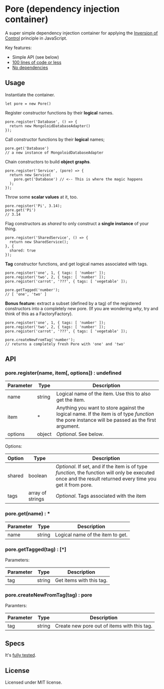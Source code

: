 # Pore (dependency injection container)

A super simple dependency injection container for applying the [Inversion of Control](https://en.wikipedia.org/wiki/Inversion_of_control) principle in JavaScript.

Key features:

* Simple API (see below)
* [100 lines of code or less](pore.js)
* [No dependencies](package.json)

## Usage

Instantiate the container.

    let pore = new Pore()

Register constructor functions by their **logical** names.

    pore.register('Database', () => {
      return new MongoloidDatabaseAdapter()
    });

Call constructor functions by their **logical** names;

    pore.get('Database')
    // a new instance of MongoloidDatabaseAdapter

Chain constructors to build **object graphs**.

    pore.register('Service', (pore) => {
      return new Service(
        pore.get('Database') // <-- This is where the magic happens
      );
    });

Throw some **scalar values** at it, too.

    pore.register('Pi', 3.14);
    pore.get('Pi')
    // 3.14

Flag constructors as _shared_ to only construct a **single instance** of your thing.

    pore.register('SharedService', () => {
      return new SharedService();
    }, {
      shared: true
    });

**Tag** constructor functions, and get logical names associated with tags.

    pore.register('one', 1, { tags: [ 'number' ]);
    pore.register('two', 2, { tags: [ 'number' ]);
    pore.register('carrot', '???', { tags: [ 'vegetable' ]);

    pore.getTagged('number');
    // [ 'one', 'two' ]

**Bonus feature:** extract a subset (defined by a tag) of the registered constructors into a completely new pore. (If you are wondering *why*, try and think of this as a FactoryFactory).

    pore.register('one', 1, { tags: [ 'number' ]);
    pore.register('two', 2, { tags: [ 'number' ]);
    pore.register('carrot', '???', { tags: [ 'vegetable' ]);

    pore.createNewFromTag('number');
    // returns a completely fresh Pore with 'one' and 'two'

## API

### pore.register(name, item[, options]) : undefined

| Parameter | Type | Description
| --- | --- | ---
| name | string | Logical name of the item. Use this to also get the item.
| item | * | Anything you want to store against the logical name. If the item is of type _function_ the pore instance will be passed as the first argument.
| options | object | _Optional_. See below.

Options:

| Option | Type | Description
| --- | --- | ---
| shared | boolean | _Optional_. If set, and if the item is of type _function_, the function will only be executed once and the result returned every time you get it from pore.
| tags | array of strings | _Optional_. Tags associated with the item

### pore.get(name) : *

| Parameter     | Type          | Description
| ------------- | ------------- | ---
| name          | string        | Logical name of the item to get.

### pore.getTagged(tag) : [*]

Parameters:

| Parameter     | Type          | Description
| ------------- | ------------- | ---
| tag           | string        | Get items with this tag.

### pore.createNewFromTag(tag) : pore

Paramters:

| Parameter     | Type          | Description
| ------------- | ------------- | ---
| tag           | string        | Create new pore out of items with this tag.

## Specs

It's [fully tested](poreSpec.js).

## License

Licensed under MIT license.
